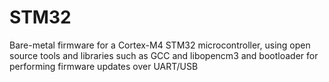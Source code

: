 # STM32
 
 Bare-metal firmware for a Cortex-M4 STM32 microcontroller, using open source tools and libraries such as GCC and libopencm3 and bootloader for performing firmware updates over UART/USB

 
